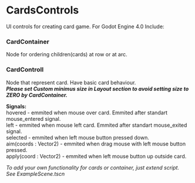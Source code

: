 # CardsControls
 
UI controls for creating card game. For Godot Engine 4.0
Include:

### CardContainer
Node for ordering children(cards) at row or at arc.

### CardControll
Node that represent card. Have basic card behaviour.  
***Please set Custom minimus size in Layout section to avoid setting size to ZERO by CardContainer.***

**Signals:**  
hovered - emmited when mouse over card. Emmited after standart mouse_entered signal.  
left - emmited when mouse left card.  Emmited after standart mouse_exited signal.  
selected - emmited when left mouse button pressed down.  
aim(coords : Vector2) - emmited when drag mouse with left mouse button pressed.  
apply(coord : Vector2) - emmited when left mouse button up outside card.  

_To add your own functionality for cards or container, just extend script.  
See ExampleScene.tscn_
